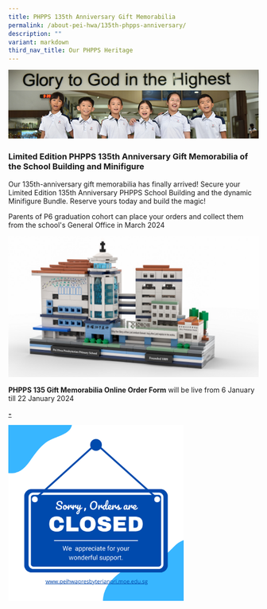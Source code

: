 ```yaml
---
title: PHPPS 135th Anniversary Gift Memorabilia
permalink: /about-pei-hwa/135th-phpps-anniversary/
description: ""
variant: markdown
third_nav_title: Our PHPPS Heritage
---
```

![](/images/Website%20Banners%20Subpage/948x260%20masterhead%20-%20student%20development2.jpg)

### Limited Edition PHPPS 135th Anniversary Gift Memorabilia of the School Building and Minifigure  

Our 135th-anniversary gift memorabilia has finally arrived! Secure your Limited Edition 135th Anniversary PHPPS School Building and the dynamic Minifigure Bundle. Reserve yours today and build the magic!

Parents of P6 graduation cohort can place your orders and collect them from the school's General Office in March 2024

![PHPPS LEGO School Building](/images/Others%20Folder%20Images/135th%20Anniversary/lego%20school%20building.jpeg)

**PHPPS 135 Gift Memorabilia Online Order Form** will be live from 6 January till 22 January 2024

[**-**](---)

<p><a href="---">
	<img src="/images/Buttons/Button%20Poster/Red_We_Are_Closed_Notification_Instagram_Post.png" style="width:70%">
	</a></p>
	
